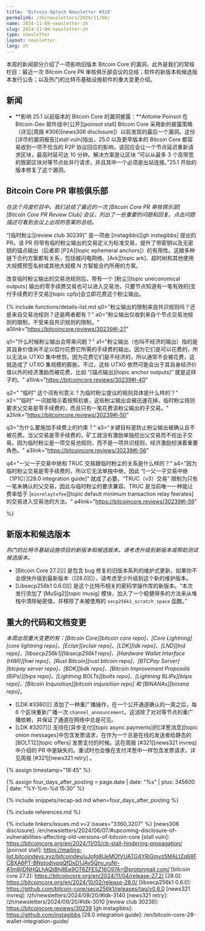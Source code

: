 ```yaml
---
title: 'Bitcoin Optech Newsletter #328'
permalink: /zh/newsletters/2024/11/08/
name: 2024-11-08-newsletter-zh
slug: 2024-11-08-newsletter-zh
type: newsletter
layout: newsletter
lang: zh
---
```




本周的新闻部分介绍了一项影响旧版本 Bitcoin Core 的漏洞，此外是我们的常规栏目：最近一次 Bitcoin Core PR 审核俱乐部会议的总结；软件的新版本和候选版本发行公告；以及热门的比特币基础设施软件的重大变更介绍。

## 新闻

- **<!--disclosure-of-a-vulnerability-affecting-bitcoin-core-versions-before-251-->影响 25.1 以前版本的 Bitcoin Core 的漏洞披露：**Antoine Poinsot 在 Bitcoin-Dev 邮件组中[公开][poinsot stall] Bitcoin Core 采用新的披露策略（详见[周报 #306][news306 disclosure]）以前发现的最后一个漏洞。这份[详尽的漏洞报告][stall vuln]指出，25.0 以及更早版本的 Bitcoin Core 都容易收到一项不恰当的 P2P 协议回应的影响，该回应会让一个节点延迟重新请求区块，最高时延可达 10 分钟。解决方案是让区块 “可以从最多 3 个高带宽的致密区块对等节点处并行请求，并且其中一个必须是出站连接。”25.1 开始的版本修复了这个漏洞。

## Bitcoin Core PR 审核俱乐部

*在这个月度栏目中，我们总结了最近的一次 [Bitcoin Core PR 审核俱乐部][Bitcoin Core PR Review Club] 会议，列出了一些重要的问题和回复。点击问题描述可看到会议上出现的答案的总结。*

“[临时粉尘][review club 30239]” 是一项由 [instagibbs][gh instagibbs] 提出的 PR，该 PR 将带有临时粉尘输出的交易定义为标准交易，提升了带密钥以及无密钥的锚点输出（后者即 [P2A][topic ephemeral anchors]）的有用性。这跟多种链下合约方案都有关系，包括被闪电网络、[Ark][topic ark]、超时树和其他使用大规模预签名树或其他大规模 N 方智能合约所用的方案。

改变临时粉尘输出的交易池规则后，带有一个 [粉尘][topic uneconomical outputs] 输出的零手续费交易也可以进入交易池，只要节点知道有一笔有效的[支付手续费的子交易][topic cpfp]会立即花费这个粉尘输出。

{% include functions/details-list.md
  q0="粉尘输出的限制来自共识规则吗？还是来自交易池规则？还是两者都有？"
  a0="粉尘输出仅收到来自个节点交易池规则的限制，不受来自共识规则的限制。"
  a0link="https://bitcoincore.reviews/30239#l-27"

  q1="什么时候粉尘输出会带来问题？"
  a1="粉尘输出（也叫不经济的输出）指的是其自身价值尚不足以偿付花费它所需的手续费的输出。因为它们是可以花费的，所以无法从 UTXO 集中修剪。因为花费它们是不经济的，所以通常不会被花费，这就造成了 UTXO 集规模的膨胀。不过，这些 UTXO 依然可能会出于其自身经济价值以外的经济激励而被花费，比如 “[锚点输出][topic anchor outputs]” 就是这样子的。"
  a1link="https://bitcoincore.reviews/30239#l-40"

  q2=" “临时” 这个词有何意义？为临时粉尘提议的规则具体是什么样的？"
  a2="“临时” 一词就暗示着按照初衷，这些粉尘输出会被迅速花掉。临时粉尘规则要求父交易是零手续费的，而且只有一笔花费该粉尘输出的子交易。"
  a2link="https://bitcoincore.reviews/30239#l-50"

  q3="为什么要施加手续费上的约束？"
  a3="关键目标是防止粉尘输出被确认且不被花费。当父交易是零手续费的，矿工就没有激励单独挖出父交易而不挖出子交易。因为临时粉尘是一项交易池规则，而不是一项共识规则，经济激励扮演着重要角色。"
  a3link="https://bitcoincore.reviews/30239#l-56"

  q4="一父一子交易中继和 TRUC 交易跟临时粉尘的关系是什么样的？"
  a4="因为临时粉尘交易是零手续费的，所以它无法单独中继，因此 “[一父一子交易中继（1P1C）][28.0 integration guide]” 就成了必要。“TRUC（v3）交易” 限制为只有一笔未确认的父交易，因此与临时粉尘的要求兼容。TRUC 是当前唯一一种能让费率低于 [`minrelaytxfee`][topic default minimum transaction relay feerates] 的交易进入交易池的方法。"
  a4link="https://bitcoincore.reviews/30239#l-59"

%}

## 新版本和候选版本

*热门的比特币基础设施项目的新版本和候选版本。请考虑升级到新版本或帮助测试候选版本。*

- [Bitcoin Core 27.2][] 是包含 bug 修复的旧版本系列的维护式更新。如果你不会很快升级到最新版本（[28.0][]），请考虑至少升级到这个新的维护版本。
- [Libsecp256k1 0.6.0][] 是这个比特币相关的密码学操作库的新版本。“本次发行添加了 [MuSig2][topic musig] 模块，加入了一个稳健得多的方法来从堆栈中清除秘密值，并移除了未被使用的 `secp256k1_scratch_space` 函数。”

## 重大的代码和文档变更

*本周出现重大变更的有：[Bitcoin Core][bitcoin core repo]、[Core Lightning][core lightning repo]、[Eclair][eclair repo]、[LDK][ldk repo]、[LND][lnd repo]、[libsecp256k1][libsecp256k1 repo]、[Hardware Wallet Interface (HWI)][hwi repo]、[Rust Bitcoin][rust bitcoin repo]、[BTCPay Server][btcpay server repo]、[BDK][bdk repo]、[Bitcoin Improvement Proposals (BIPs)][bips repo]、[Lightning BOLTs][bolts repo]、[Lightning BLIPs][blips repo]、[Bitcoin Inquisition][bitcoin inquisition repo] 和 [BINANAs][binana repo]。*

- [LDK #3360][] 添加了一种重广播操作，在一个公开通道确认的一周之后，每 6 个区块重新广播一次 `channel_announcement`。这消除了对对等节点的重广播依赖，并保证了通道在网络中总是可见。
- [LDK #3207][] 支持在[异步支付][topic async payments]的[洋葱消息][topic onion messages]中包含发票请求，在作为一个总是在线的发送者给静态的 [BOLT12][topic offers] 发票支付的时候。这在周报 [#321][news321 invreq] 中介绍的 PR 中是缺失的。重试时也会像在支付洋葱中一样包含发票请求，详见周报 [#321][news321 retry] 。

{% assign timestamp="18:45" %}

{% assign four_days_after_posting = page.date | date: "%s" | plus: 345600 | date: "%Y-%m-%d 15:30" %}

{% include snippets/recap-ad.md when=four_days_after_posting %}

{% include references.md %}

{% include linkers/issues.md v=2 issues="3360,3207" %}
[news306 disclosure]: /en/newsletters/2024/06/07/#upcoming-disclosure-of-vulnerabilities-affecting-old-versions-of-bitcoin-core
[stall vuln]: https://bitcoincore.org/en/2024/11/05/cb-stall-hindering-propagation/
[poinsot stall]: https://mailing-list.bitcoindevs.xyz/bitcoindev/uJpfg8UeMOfVUATG4YRiGmyz5MALtZq68FCBXA6PT-BNstodivpqQfDxD1JAv5Qny_vuNr-A1m8jIDNHQLhAQt8hj8Ee9OT6ZFE5Z16O97A=@protonmail.com/
[bitcoin core 27.2]: https://bitcoincore.org/en/2024/11/04/release-27.2/
[28.0]: https://bitcoincore.org/en/2024/10/02/release-28.0/
[libsecp256k1 0.6.0]: https://github.com/bitcoin-core/secp256k1/releases/tag/v0.6.0
[news321 invreq]: /zh/newsletters/2024/09/20/#ldk-3140
[news321 retry]: /zh/newsletters/2024/09/20/#ldk-3010
[review club 30239]: https://bitcoincore.reviews/30239
[gh instagibbs]: https://github.com/instagibbs
[28.0 integration guide]: /en/bitcoin-core-28-wallet-integration-guide/
